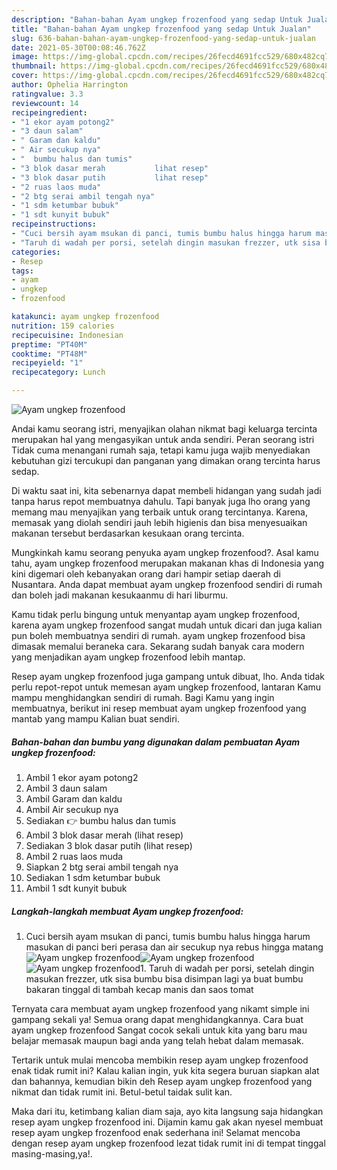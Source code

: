 ```yaml
---
description: "Bahan-bahan Ayam ungkep frozenfood yang sedap Untuk Jualan"
title: "Bahan-bahan Ayam ungkep frozenfood yang sedap Untuk Jualan"
slug: 636-bahan-bahan-ayam-ungkep-frozenfood-yang-sedap-untuk-jualan
date: 2021-05-30T00:08:46.762Z
image: https://img-global.cpcdn.com/recipes/26fecd4691fcc529/680x482cq70/ayam-ungkep-frozenfood-foto-resep-utama.jpg
thumbnail: https://img-global.cpcdn.com/recipes/26fecd4691fcc529/680x482cq70/ayam-ungkep-frozenfood-foto-resep-utama.jpg
cover: https://img-global.cpcdn.com/recipes/26fecd4691fcc529/680x482cq70/ayam-ungkep-frozenfood-foto-resep-utama.jpg
author: Ophelia Harrington
ratingvalue: 3.3
reviewcount: 14
recipeingredient:
- "1 ekor ayam potong2"
- "3 daun salam"
- " Garam dan kaldu"
- " Air secukup nya"
- "  bumbu halus dan tumis"
- "3 blok dasar merah           lihat resep"
- "3 blok dasar putih           lihat resep"
- "2 ruas laos muda"
- "2 btg serai ambil tengah nya"
- "1 sdm ketumbar bubuk"
- "1 sdt kunyit bubuk"
recipeinstructions:
- "Cuci bersih ayam msukan di panci, tumis bumbu halus hingga harum masukan di panci beri perasa dan air secukup nya rebus hingga matang"
- "Taruh di wadah per porsi, setelah dingin masukan frezzer, utk sisa bumbu bisa disimpan lagi ya buat bumbu bakaran tinggal di tambah kecap manis dan saos tomat"
categories:
- Resep
tags:
- ayam
- ungkep
- frozenfood

katakunci: ayam ungkep frozenfood 
nutrition: 159 calories
recipecuisine: Indonesian
preptime: "PT40M"
cooktime: "PT48M"
recipeyield: "1"
recipecategory: Lunch

---
```



![Ayam ungkep frozenfood](https://img-global.cpcdn.com/recipes/26fecd4691fcc529/680x482cq70/ayam-ungkep-frozenfood-foto-resep-utama.jpg)

Andai kamu seorang istri, menyajikan olahan nikmat bagi keluarga tercinta merupakan hal yang mengasyikan untuk anda sendiri. Peran seorang istri Tidak cuma menangani rumah saja, tetapi kamu juga wajib menyediakan kebutuhan gizi tercukupi dan panganan yang dimakan orang tercinta harus sedap.

Di waktu  saat ini, kita sebenarnya dapat membeli hidangan yang sudah jadi tanpa harus repot membuatnya dahulu. Tapi banyak juga lho orang yang memang mau menyajikan yang terbaik untuk orang tercintanya. Karena, memasak yang diolah sendiri jauh lebih higienis dan bisa menyesuaikan makanan tersebut berdasarkan kesukaan orang tercinta. 



Mungkinkah kamu seorang penyuka ayam ungkep frozenfood?. Asal kamu tahu, ayam ungkep frozenfood merupakan makanan khas di Indonesia yang kini digemari oleh kebanyakan orang dari hampir setiap daerah di Nusantara. Anda dapat membuat ayam ungkep frozenfood sendiri di rumah dan boleh jadi makanan kesukaanmu di hari liburmu.

Kamu tidak perlu bingung untuk menyantap ayam ungkep frozenfood, karena ayam ungkep frozenfood sangat mudah untuk dicari dan juga kalian pun boleh membuatnya sendiri di rumah. ayam ungkep frozenfood bisa dimasak memalui beraneka cara. Sekarang sudah banyak cara modern yang menjadikan ayam ungkep frozenfood lebih mantap.

Resep ayam ungkep frozenfood juga gampang untuk dibuat, lho. Anda tidak perlu repot-repot untuk memesan ayam ungkep frozenfood, lantaran Kamu mampu menghidangkan sendiri di rumah. Bagi Kamu yang ingin membuatnya, berikut ini resep membuat ayam ungkep frozenfood yang mantab yang mampu Kalian buat sendiri.

<!--inarticleads1-->

##### Bahan-bahan dan bumbu yang digunakan dalam pembuatan Ayam ungkep frozenfood:

1. Ambil 1 ekor ayam potong2
1. Ambil 3 daun salam
1. Ambil  Garam dan kaldu
1. Ambil  Air secukup nya
1. Sediakan  👉 bumbu halus dan tumis
1. Ambil 3 blok dasar merah           (lihat resep)
1. Sediakan 3 blok dasar putih           (lihat resep)
1. Ambil 2 ruas laos muda
1. Siapkan 2 btg serai ambil tengah nya
1. Sediakan 1 sdm ketumbar bubuk
1. Ambil 1 sdt kunyit bubuk




<!--inarticleads2-->

##### Langkah-langkah membuat Ayam ungkep frozenfood:

1. Cuci bersih ayam msukan di panci, tumis bumbu halus hingga harum masukan di panci beri perasa dan air secukup nya rebus hingga matang
<img src="https://img-global.cpcdn.com/steps/e985555f891f3ec3/160x128cq70/ayam-ungkep-frozenfood-langkah-memasak-1-foto.jpg" alt="Ayam ungkep frozenfood"><img src="https://img-global.cpcdn.com/steps/735af49bf41ef9fc/160x128cq70/ayam-ungkep-frozenfood-langkah-memasak-1-foto.jpg" alt="Ayam ungkep frozenfood"><img src="https://img-global.cpcdn.com/steps/151681c4ca9bde67/160x128cq70/ayam-ungkep-frozenfood-langkah-memasak-1-foto.jpg" alt="Ayam ungkep frozenfood">1. Taruh di wadah per porsi, setelah dingin masukan frezzer, utk sisa bumbu bisa disimpan lagi ya buat bumbu bakaran tinggal di tambah kecap manis dan saos tomat




Ternyata cara membuat ayam ungkep frozenfood yang nikamt simple ini gampang sekali ya! Semua orang dapat menghidangkannya. Cara buat ayam ungkep frozenfood Sangat cocok sekali untuk kita yang baru mau belajar memasak maupun bagi anda yang telah hebat dalam memasak.

Tertarik untuk mulai mencoba membikin resep ayam ungkep frozenfood enak tidak rumit ini? Kalau kalian ingin, yuk kita segera buruan siapkan alat dan bahannya, kemudian bikin deh Resep ayam ungkep frozenfood yang nikmat dan tidak rumit ini. Betul-betul taidak sulit kan. 

Maka dari itu, ketimbang kalian diam saja, ayo kita langsung saja hidangkan resep ayam ungkep frozenfood ini. Dijamin kamu gak akan nyesel membuat resep ayam ungkep frozenfood enak sederhana ini! Selamat mencoba dengan resep ayam ungkep frozenfood lezat tidak rumit ini di tempat tinggal masing-masing,ya!.

